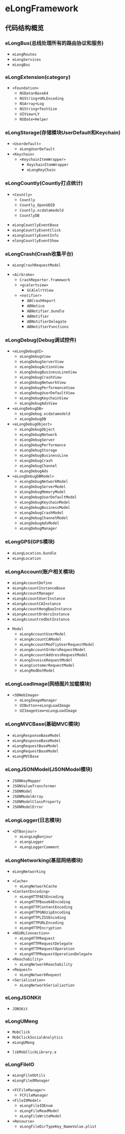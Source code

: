 # eLongFramework
## 代码结构概览
### eLongBus(总线处理所有的路由协议和服务)
- `eLongRoutes`
- `eLongServices`
- `eLongBus`

### eLongExtension(category)
* `<Foundation>`
	- `NSData+Base64`
	- `NSString+URLEncoding`
	- `NSArray+Log`
	- `NSString+TextSize`
	- `UIView+LY`
	- `NSDate+Helper`

### eLongStorage(存储模块UserDefault和Keychain)
* `<Userdefault>`  
	- `eLongUserDefault`
* `<Keychain>`
	* `<KeychainItemWrapper>`
		- `KeychainItemWrapper`
		- `eLongKeyChain`

### eLongCountly(Countly打点统计)
* `<Countly>`
	- `Countly`
	- `Countly_OpenUDID`
	- `Countly.xcdatamodeld`
	- `CountlyDB`
- `eLongCountlyEventBase`
- `eLongCountlyEventClick`
- `eLongCountlyEventInfo`
- `elongCountlyEventShow`

### eLongCrash(Crash收集平台)
- `eLongCrashRequestModel`
* `<Airbrake>`
	- `CrashReporter.framework`
	* `<gcalertview>`
		- `GCAlelrtView`
	* `<notifier>`
		- `ABCrashReport`
		- `ABNotice`
		- `ABNotifier.bundle`
		- `ABNotifier`
		- `ABNotifierDelegate`
		- `ABNotifierFunctions`

### eLongDebug(Debug调试控件)
* `<eLongDebugUI>`
	- `eLongDebugView`
	- `eLongDebugServerView`
	- `eLongDebugActionView`
	- `eLongDebugBusinessLineView`
	- `eLongDebugCrashView`
	- `eLongDebugNetworkView`
	- `eLongDebugPerformanceView`
	- `eLongDebugUserDefaultView`
	- `eLongDebugKeychainView`
	- `eLongDebugAdsView`
* `<eLongDebugDB>`
	- `eLongDebug.xcdatamodeld`
	- `eLongDebugDB`
* `<eLongDebugObject>`
	- `eLongDebugObject`
	- `eLongDebugNetwork`
	- `eLongDebugServer`
	- `eLongDebugPerformance`
	- `eLongDebugStorage`
	- `eLongDebugBusinessLine`
	- `eLongDebugCrash`
	- `eLongDebugChannel`
	- `eLongDebugAds`
* `<eLongDebugDBModel>`	
	- `eLongDebugNetworkModel`
	- `eLongDebugServerModel`
	- `eLongDebugMemoryModel`
	- `eLongDebugUserDefaultModel`
	- `eLongDebugKeychainModel`
	- `eLongDebugBusinessModel`
	- `eLongDebugCrashModel`
	- `eLongDebugChannelModel`
	- `eLongDebugAdsModel`
	- `eLongDebugManager`

### eLongGPS(GPS模块)
- `eLongLocation.bundle`
- `eLongLocation`

### eLongAccount(账户相关模块)
- `eLongAccountDefine`
- `eLongAccountInstanceBase`
- `eLongAccountManager`
- `eLongAccountUserInstance`
- `eLongAccountCAInstance`
- `eLongAccountHongBaoInstance`
- `eLongAccountOrdersInstance`
- `eLongAccountredDotInstance`
* `Model`
	- `eLongAccountUserModel`
	- `eLongAccountCAModel`
	- `eLongAccountModfiyUserRequestModel`
	- `eLongAccountOrdersRequestModel`
	- `eLongAccountAddressRequestModel`
	- `eLongInvoiceRequestModel`
	- `eLongCustomerRequestModel`
	- `eLongRedDotModel`

### eLongLoadImage(网络图片加载模块)
* `<SDWebImage>`
	- `eLongImageManager`
	- `UIButton+eLongLoadImage`
	- `UIImageView+eLongLoadImage`

### eLongMVCBase(基础MVC模块)
- `eLongResponseBaseModel`
- `eLongResponseBaseModel`
- `eLongRequestBaseModel`
- `eLongRequestBaseModel`
- `eLongMVCBase`

### eLongJSONModel(JSONModel模块)
- `JSONKeyMapper`
- `JSONValueTransformer`
- `JSONModel`
- `JSONModelArray`
- `JSONModelClassProperty`
- `JSONModelError`

### eLongLogger(日志模块)
* `<DTBonjour>`
	- `eLongLogBonjour`
	- `eLongLogger`
	- `eLongLoggerComment`

### eLongNetworking(基层网络模块)
- `eLongNetworking`
* `<Cache>`
	- `eLongNetworkCache`
* `<ContentEncoding>`
	- `eLongHTTPAESEncoding`
	- `eLongHTTPBase64Encoding`
	- `eLongHTTPContentEncoding`
	- `eLongHTTPGNUzipEncoding`
	- `eLongHTTPLZSSEncoding`
	- `eLongHTTPURLEncoding`
    - `eLongHTTPEncryption`
* `<NSURLConnection>`
	- `eLongHTTPRequest`
	- `eLongHTTPRequestDelegate`
	- `eLongHTTPRequestOperation`
	- `eLongHTTPRequestOperationDelegate`
* `<Reachability>`
	- `eLongNetworkReachability`
* `<Request>`
	- `eLongNetworkRequest`
* `<Serialization>`
	- `eLongNetworkSerialiaztion`

### eLongJSONKit
- `JONSKit`

### eLongUMeng
- `MobClick`
- `MobClickSocialAnalytics`
- `eLongUMeng`
* `libMobClickLibrary.a`

### eLongFileIO
- `eLongFileOUtils`
- `eLongFileOManager`
* `<FCFileManager>`
	- `FCFileManager`
* `<FileIOModel>`
	- `eLongFileIOEnum`
	- `eLongFileReadModel`
	- `eLongFileWriteModel`
* `<Resource>`
	- `eLongFileDirTypeKey_NameValue.plist`